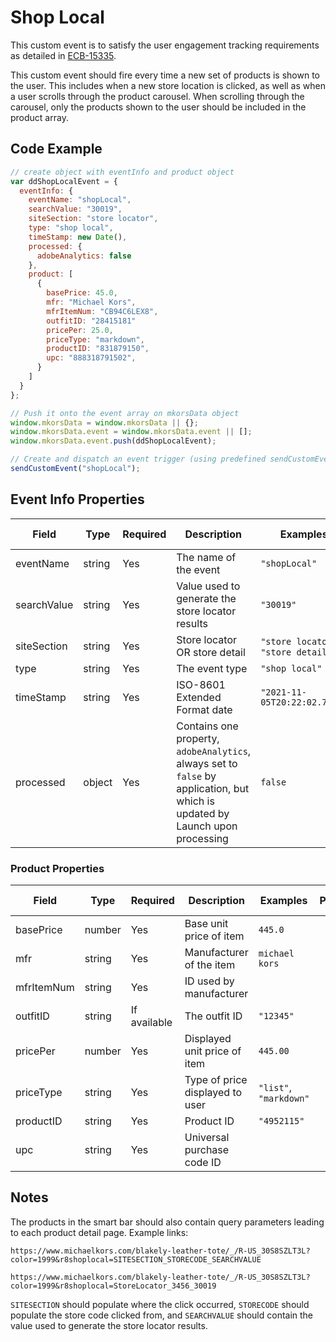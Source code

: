 # Shop Local
This custom event is to satisfy the user engagement tracking requirements as detailed in [ECB-15335](https://mk-jira.sparkred.com/browse/ECB-15335).

This custom event should fire every time a new set of products is shown to the user. This includes when a new store location is clicked, as well as when a user scrolls through the product carousel. When scrolling through the carousel, only the products shown to the user should be included in the product array.

## Code Example

```javascript
// create object with eventInfo and product object
var ddShopLocalEvent = {
  eventInfo: {
    eventName: "shopLocal",
    searchValue: "30019",
    siteSection: "store locator",
    type: "shop local",
    timeStamp: new Date(),
    processed: {
      adobeAnalytics: false
    },
    product: [
      {
        basePrice: 45.0,
        mfr: "Michael Kors",
        mfrItemNum: "CB94C6LEX8",
        outfitID: "28415181" 
        pricePer: 25.0,
        priceType: "markdown",
        productID: "831879150",
        upc: "888318791502",
      }
    ]
  }
};

// Push it onto the event array on mkorsData object
window.mkorsData = window.mkorsData || {};
window.mkorsData.event = window.mkorsData.event || [];
window.mkorsData.event.push(ddShopLocalEvent);

// Create and dispatch an event trigger (using predefined sendCustomEvent function)
sendCustomEvent("shopLocal");
```

## Event Info Properties
|Field|Type|Required|Description|Examples|Pattern|Min Length|Max Length|Min|Max|Multiple Of|
|-----|----|--------|-----------|--------|-------|----------|----------|---|---|-----------|
|eventName|string|Yes|The name of the event|`"shopLocal"`|
|searchValue|string|Yes|Value used to generate the store locator results|`"30019"`|
|siteSection|string|Yes|Store locator OR store detail|`"store locator"`, `"store detail"`|
|type|string|Yes|The event type|`"shop local"`|
|timeStamp|string|Yes|ISO-8601 Extended Format date|`"2021-11-05T20:22:02.707Z"`|
|processed|object|Yes|Contains one property, `adobeAnalytics`, always set to `false` by application, but which is updated by Launch upon processing|`false`|

### Product Properties
|Field|Type|Required|Description|Examples|Pattern|Min Length|Max Length|Min|Max|Multiple Of|
|-----|----|--------|-----------|--------|-------|----------|----------|---|---|-----------|
|basePrice|number|Yes|Base unit price of item|`445.0`|
|mfr|string|Yes|Manufacturer of the item|`michael kors`|
|mfrItemNum|string|Yes|ID used by manufacturer||
|outfitID|string|If available|The outfit ID|`"12345"`|
|pricePer|number|Yes|Displayed unit price of item|`445.00`|
|priceType|string|Yes|Type of price displayed to user|`"list"`, `"markdown"`|
|productID|string|Yes|Product ID|`"4952115"`|
|upc|string|Yes|Universal purchase code ID|

## Notes
The products in the smart bar should also contain query parameters leading to each product detail page. Example links:
```
https://www.michaelkors.com/blakely-leather-tote/_/R-US_30S8SZLT3L?color=1999&r8shoplocal=SITESECTION_STORECODE_SEARCHVALUE

https://www.michaelkors.com/blakely-leather-tote/_/R-US_30S8SZLT3L?color=1999&r8shoplocal=StoreLocator_3456_30019
```

`SITESECTION` should populate where the click occurred, `STORECODE` should populate the store code clicked from, and `SEARCHVALUE` should contain the value used to generate the store locator results.